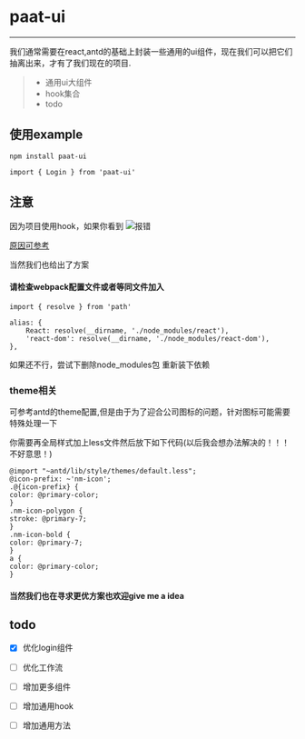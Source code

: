 # paat-ui


-----

我们通常需要在react,antd的基础上封装一些通用的ui组件，现在我们可以把它们抽离出来，才有了我们现在的项目.

> * 通用ui大组件
> * hook集合
> * todo

## 使用example

```
npm install paat-ui

```

```
import { Login } from 'paat-ui'

```

## 注意

因为项目使用hook，如果你看到
![报错](https://fileserver.paat.com/1e6/1e6dca427dbf3b84af4c087ee55f5540.png)

[原因可参考](https://reactjs.org/warnings/invalid-hook-call-warning.html)

当然我们也给出了方案

#### 请检查webpack配置文件或者等同文件加入

```
import { resolve } from 'path'

```

``` 
alias: {
    React: resolve(__dirname, './node_modules/react'),
    'react-dom': resolve(__dirname, './node_modules/react-dom'),
},

```

如果还不行，尝试下删除node_modules包 重新装下依赖


### theme相关

可参考antd的theme配置,但是由于为了迎合公司图标的问题，针对图标可能需要特殊处理一下

你需要再全局样式加上less文件然后放下如下代码(以后我会想办法解决的！！！不好意思！)

```
@import "~antd/lib/style/themes/default.less";
@icon-prefix: ~'nm-icon';
.@{icon-prefix} {
color: @primary-color;
}
.nm-icon-polygon {
stroke: @primary-7;
}
.nm-icon-bold {
color: @primary-7;
}
a {
color: @primary-color; 
}
```


#### 当然我们也在寻求更优方案也欢迎give me a idea


## todo

- [x] 优化login组件
- [ ] 优化工作流
- [ ] 增加更多组件
- [ ] 增加通用hook
- [ ] 增加通用方法





